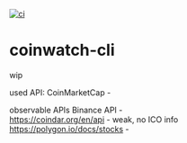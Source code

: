 [![ci](https://github.com/icydigital/coinwatch-cli/workflows/ci/badge.svg)](https://github.com/icydigital/coinwatch-cli/actions)

# coinwatch-cli

wip


used API:
CoinMarketCap -


observable APIs
Binance API -  
https://coindar.org/en/api - weak, no ICO info
https://polygon.io/docs/stocks -


<!-- **old**
- Coinapi test_get_exchanges_coinapi_200
- Nomics test_get_exchanges_nomics_200
- Messari test_get_exchanges_messari_200 -->
